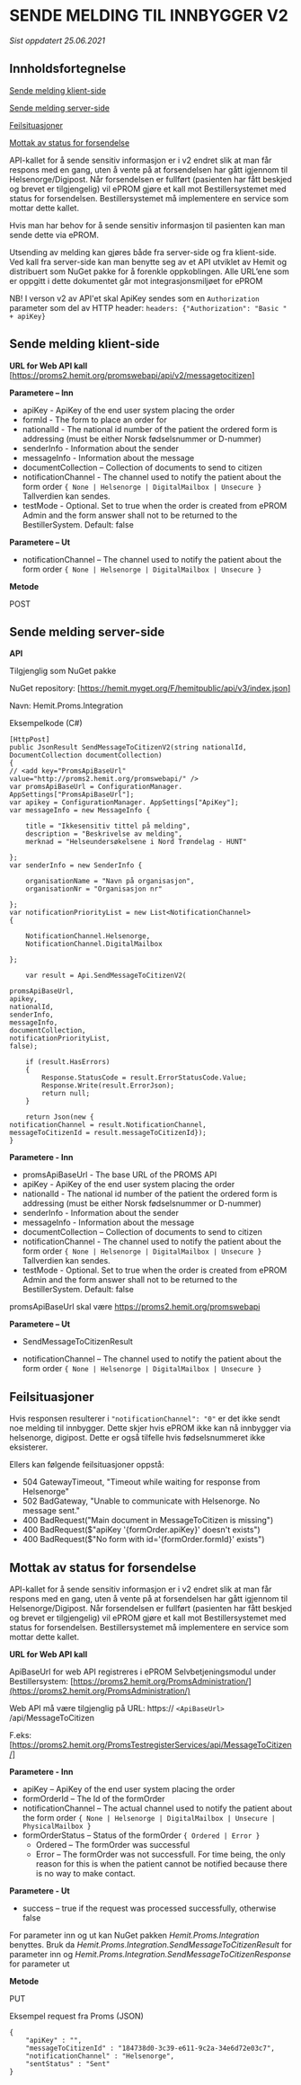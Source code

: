 # SENDE MELDING TIL INNBYGGER V2

*Sist oppdatert 25.06.2021*

## Innholdsfortegnelse

[Sende melding klient-side](#sende-melding-klient-side)

[Sende melding server-side](#sende-melding-server-side)

[Feilsituasjoner](#Feilsituasjoner)

[Mottak av status for forsendelse](#mottak-av-status-for-forsendelse)


API-kallet for å sende sensitiv informasjon er i v2 endret slik at man får respons med en gang, uten å vente på at forsendelsen har gått igjennom til Helsenorge/Digipost. Når forsendelsen er fullført (pasienten har fått beskjed og brevet er tilgjengelig) vil ePROM gjøre et kall mot Bestillersystemet med status for forsendelsen. Bestillersystemet må implementere en service som mottar dette kallet.

Hvis man har behov for å sende sensitiv informasjon til pasienten kan man sende dette via ePROM.

Utsending av melding kan gjøres både fra server-side og fra klient-side. Ved kall fra server-side kan man benytte seg av et API utviklet av Hemit og distribuert som NuGet pakke for å forenkle oppkoblingen.
Alle URL’ene som er oppgitt i dette dokumentet går mot integrasjonsmiljøet for ePROM

NB!
I verson v2 av API'et skal ApiKey sendes som en `Authorization` parameter som del av HTTP header:
`headers: {"Authorization": "Basic " + apiKey}` 

## Sende melding klient-side

**URL for Web API kall**
[https://proms2.hemit.org/promswebapi/api/v2/messagetocitizen]

**Parametere – Inn**

* apiKey - ApiKey of the end user system placing the order
* formId - The form to place an order for
* nationalId  - The national id number of the patient the ordered form is addressing (must be either Norsk fødselsnummer or D-nummer)
* senderInfo - Information about the sender
* messageInfo - Information about the message
* documentCollection – Collection of documents to send to citizen
* notificationChannel - The channel used to notify the patient about the form order `{ None | Helsenorge | DigitalMailbox | Unsecure }` Tallverdien kan sendes.
* testMode - Optional. Set to true when the order is created from ePROM Admin and the form answer shall not to be returned to the BestillerSystem. Default: false

**Parametere – Ut**

* notificationChannel – The channel used to notify the patient about the form order `{ None | Helsenorge | DigitalMailbox | Unsecure }` 

**Metode**

POST

## Sende melding server-side

**API**

Tilgjenglig som NuGet pakke

NuGet repository: [https://hemit.myget.org/F/hemitpublic/api/v3/index.json]

Navn: Hemit.Proms.Integration

Eksempelkode (C#)

``` 
[HttpPost]
public JsonResult SendMessageToCitizenV2(string nationalId, DocumentCollection documentCollection)
{
// <add key="PromsApiBaseUrl" value="http://proms2.hemit.org/promswebapi/" />
var promsApiBaseUrl = ConfigurationManager. AppSettings["PromsApiBaseUrl"]; 
var apikey = ConfigurationManager. AppSettings["ApiKey"]; 
var messageInfo = new MessageInfo {

    title = "Ikkesensitiv tittel på melding",
    description = "Beskrivelse av melding",
    merknad = "Helseundersøkelsene i Nord Trøndelag - HUNT"

}; 
var senderInfo = new SenderInfo {

    organisationName = "Navn på organisasjon",
    organisationNr = "Organisasjon nr"

}; 
var notificationPriorityList = new List<NotificationChannel>
{

    NotificationChannel.Helsenorge,
    NotificationChannel.DigitalMailbox

}; 

    var result = Api.SendMessageToCitizenV2(

promsApiBaseUrl, 
apikey, 
nationalId, 
senderInfo, 
messageInfo, 
documentCollection, 
notificationPriorityList,
false); 

    if (result.HasErrors)
    {
        Response.StatusCode = result.ErrorStatusCode.Value;
        Response.Write(result.ErrorJson);
        return null;
    }

    return Json(new { 
notificationChannel = result.NotificationChannel,
messageToCitizenId = result.messageToCitizenId}); 
}
```

**Parametere - Inn**

* promsApiBaseUrl - The base URL of the PROMS API
* apiKey - ApiKey of the end user system placing the order
* nationalId - The national id number of the patient the ordered form is addressing (must be either Norsk fødselsnummer or D-nummer)
* senderInfo - Information about the sender
* messageInfo - Information about the message
* documentCollection – Collection of documents to send to citizen
* notificationChannel - The channel used to notify the patient about the form order `{ None | Helsenorge | DigitalMailbox | Unsecure }` Tallverdien kan sendes.
* testMode - Optional. Set to true when the order is created from ePROM Admin and the form answer shall not to be returned to the BestillerSystem. Default: false

promsApiBaseUrl skal være https://proms2.hemit.org/promswebapi

**Parametere – Ut**

* SendMessageToCitizenResult

 * notificationChannel – The channel used to notify the patient about the form order `{ None | Helsenorge | DigitalMailbox | Unsecure }` 

## Feilsituasjoner

Hvis responsen resulterer i `"notificationChannel": "0"` er det ikke sendt noe melding til innbygger. Dette skjer hvis ePROM ikke kan nå innbygger via helsenorge, digipost. Dette er også tilfelle hvis fødselsnummeret ikke eksisterer.

Ellers kan følgende feilsituasjoner oppstå:

* 504 GatewayTimeout, "Timeout while waiting for response from Helsenorge"
* 502 BadGateway, "Unable to communicate with Helsenorge. No message sent."
* 400 BadRequest("Main document in MessageToCitizen is missing")
* 400 BadRequest($"apiKey '{formOrder.apiKey}' doesn't exists")
* 400 BadRequest($"No form with id='{formOrder.formId}' exists")


## Mottak av status for forsendelse

API-kallet for å sende sensitiv informasjon er i v2 endret slik at man får respons med en gang, uten å vente på at forsendelsen har gått igjennom til Helsenorge/Digipost. Når forsendelsen er fullført (pasienten har fått beskjed og brevet er tilgjengelig) vil ePROM gjøre et kall mot Bestillersystemet med status for forsendelsen. Bestillersystemet må implementere en service som mottar dette kallet.

**URL for Web API kall**

ApiBaseUrl for web API registreres i ePROM Selvbetjeningsmodul under Bestillersystem: [https://proms2.hemit.org/PromsAdministration/](https://proms2.hemit.org/PromsAdministration/)

Web API må være tilgjenglig på URL: https:// `<ApiBaseUrl>` /api/MessageToCitizen

F.eks: [https://proms2.hemit.org/PromsTestregisterServices/api/MessageToCitizen/]

**Parametere - Inn**

* apiKey – ApiKey of the end user system placing the order
* formOrderId – The Id of the formOrder
* notificationChannel – The actual channel used to notify the patient about the form order `{ None | Helsenorge | DigitalMailbox | Unsecure | PhysicalMailbox }` 
* formOrderStatus – Status of the formOrder `{ Ordered | Error }` 
  + Ordered – The formOrder was successful
  + Error – The formOrder was not successfull. For time being, the only reason for this is when the patient cannot be notified because there is no way to make contact.

**Parametere - Ut**

* success – true if the request was processed successfully, otherwise false

For parameter inn og ut kan NuGet pakken *Hemit.Proms.Integration* benyttes. Bruk da *Hemit.Proms.Integration.SendMessageToCitizenResult* for parameter inn og *Hemit.Proms.Integration.SendMessageToCitizenResponse* for parameter ut

**Metode**

PUT

Eksempel request fra Proms (JSON)

``` 
{
    "apiKey" : "",
    "messageToCitizenId" : "184738d0-3c39-e611-9c2a-34e6d72e03c7",
    "notificationChannel" : "Helsenorge",
    "sentStatus" : "Sent"
}
```

